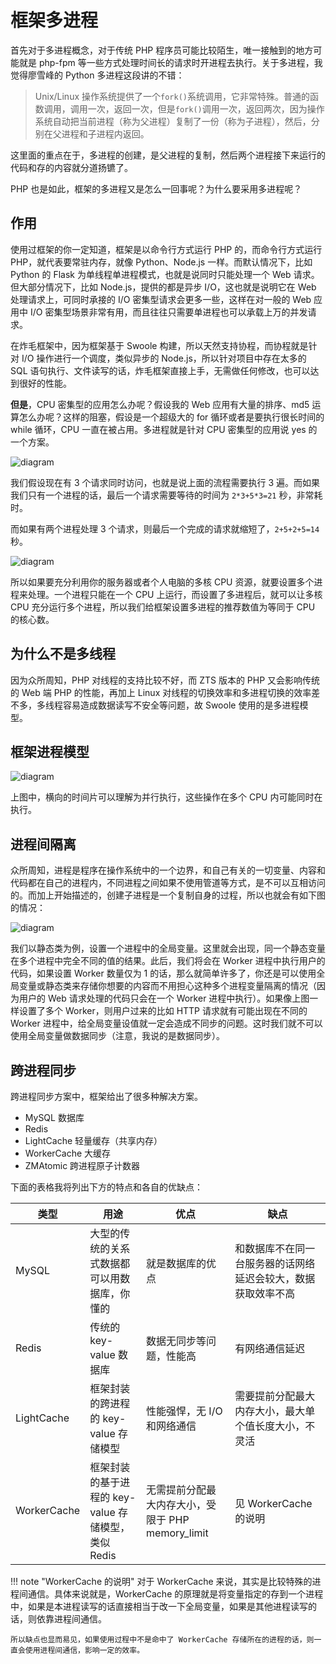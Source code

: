 # 框架多进程

首先对于多进程概念，对于传统 PHP 程序员可能比较陌生，唯一接触到的地方可能就是 php-fpm 等一些方式处理时间长的请求时开进程去执行。关于多进程，我觉得廖雪峰的 Python 多进程这段讲的不错：

> Unix/Linux 操作系统提供了一个`fork()`系统调用，它非常特殊。普通的函数调用，调用一次，返回一次，但是`fork()`调用一次，返回两次，因为操作系统自动把当前进程（称为父进程）复制了一份（称为子进程），然后，分别在父进程和子进程内返回。

这里面的重点在于，多进程的创建，是父进程的复制，然后两个进程接下来运行的代码和存的内容就分道扬镳了。

PHP 也是如此，框架的多进程又是怎么一回事呢？为什么要采用多进程呢？

## 作用

使用过框架的你一定知道，框架是以命令行方式运行 PHP 的，而命令行方式运行 PHP，就代表要常驻内存，就像 Python、Node.js 一样。而默认情况下，比如 Python 的 Flask 为单线程单进程模式，也就是说同时只能处理一个 Web 请求。但大部分情况下，比如 Node.js，提供的都是异步 I/O，这也就是说明它在 Web 处理请求上，可同时承接的 I/O 密集型请求会更多一些，这样在对一般的 Web 应用中 I/O 密集型场景非常有用，而且往往只需要单进程也可以承载上万的并发请求。

在炸毛框架中，因为框架基于 Swoole 构建，所以天然支持协程，而协程就是针对 I/O 操作进行一个调度，类似异步的 Node.js，所以针对项目中存在太多的 SQL 语句执行、文件读写的话，炸毛框架直接上手，无需做任何修改，也可以达到很好的性能。

**但是**，CPU 密集型的应用怎么办呢？假设我的 Web 应用有大量的排序、md5 运算怎么办呢？这样的阻塞，假设是一个超级大的 for 循环或者是要执行很长时间的 while 循环，CPU 一直在被占用。多进程就是针对 CPU 密集型的应用说 yes 的一个方案。

![diagram](https://static.zhamao.me/images/docs/06c17ab473f17ab10523a938cdbd8760.png)

我们假设现在有 3 个请求同时访问，也就是说上面的流程需要执行 3 遍。而如果我们只有一个进程的话，最后一个请求需要等待的时间为 `2*3+5*3=21` 秒，非常耗时。

而如果有两个进程处理 3 个请求，则最后一个完成的请求就缩短了，`2+5+2+5=14` 秒。

![diagram](https://static.zhamao.me/images/docs/dbb4e32e1c77f96162d10e41f25befa4.png)

所以如果要充分利用你的服务器或者个人电脑的多核 CPU 资源，就要设置多个进程来处理。一个进程只能在一个 CPU 上运行，而设置了多进程后，就可以让多核 CPU 充分运行多个进程，所以我们给框架设置多进程的推荐数值为等同于 CPU 的核心数。

## 为什么不是多线程

因为众所周知，PHP 对线程的支持比较不好，而 ZTS 版本的 PHP 又会影响传统的 Web 端 PHP 的性能，再加上 Linux 对线程的切换效率和多进程切换的效率差不多，多线程容易造成数据读写不安全等问题，故 Swoole 使用的是多进程模型。

## 框架进程模型

![diagram](https://static.zhamao.me/images/docs/46a34feb0195d6ea12da7b80750c9e71.png)

上图中，横向的时间片可以理解为并行执行，这些操作在多个 CPU 内可能同时在执行。

## 进程间隔离

众所周知，进程是程序在操作系统中的一个边界，和自己有关的一切变量、内容和代码都在自己的进程内，不同进程之间如果不使用管道等方式，是不可以互相访问的。而加上开始描述的，创建子进程是一个复制自身的过程，所以也就会有如下图的情况：

![diagram](https://static.zhamao.me/images/docs/8b43e2179a63c8d91a508d7cefcd3226.png)

我们以静态类为例，设置一个进程中的全局变量。这里就会出现，同一个静态变量在多个进程中完全不同的值的结果。此后，我们将会在 Worker 进程中执行用户的代码，如果设置 Worker 数量仅为 1 的话，那么就简单许多了，你还是可以使用全局变量或静态类来存储你想要的内容而不用担心这种多个进程变量隔离的情况（因为用户的 Web 请求处理的代码只会在一个 Worker 进程中执行）。如果像上图一样设置了多个 Worker，则用户过来的比如 HTTP 请求就有可能出现在不同的 Worker 进程中，给全局变量设值就一定会造成不同步的问题。这时我们就不可以使用全局变量做数据同步（注意，我说的是数据同步）。

## 跨进程同步

跨进程同步方案中，框架给出了很多种解决方案。

- MySQL 数据库
- Redis
- LightCache 轻量缓存（共享内存）
- WorkerCache 大缓存
- ZMAtomic 跨进程原子计数器

下面的表格我将列出下方的特点和各自的优缺点：

| 类型        | 用途                                                | 优点                                              | 缺点                                                         |
| ----------- | --------------------------------------------------- | ------------------------------------------------- | ------------------------------------------------------------ |
| MySQL       | 大型的传统的关系式数据都可以用数据库，你懂的        | 就是数据库的优点                                  | 和数据库不在同一台服务器的话网络延迟会较大，数据获取效率不高 |
| Redis       | 传统的 key-value 数据库                             | 数据无同步等问题，性能高                          | 有网络通信延迟                                               |
| LightCache  | 框架封装的跨进程的 key-value 存储模型               | 性能强悍，无 I/O 和网络通信                       | 需要提前分配最大内存大小，最大单个值长度大小，不灵活         |
| WorkerCache | 框架封装的基于进程的 key-value 存储模型，类似 Redis | 无需提前分配最大内存大小，受限于 PHP memory_limit | 见 WorkerCache 的说明                                        |

!!! note "WorkerCache 的说明"
	对于 WorkerCache 来说，其实是比较特殊的进程间通信。具体来说就是，WorkerCache 的原理就是将变量指定的存到一个进程中，如果是本进程读写的话直接相当于改一下全局变量，如果是其他进程读写的话，则依靠进程间通信。
	
	所以缺点也显而易见，如果使用过程中不是命中了 WorkerCache 存储所在的进程的话，则一直会使用进程间通信，影响一定的效率。
